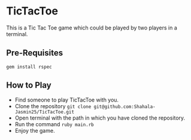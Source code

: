 # TicTacToe
This is a Tic Tac Toe game which could be played by two players in a terminal.
## Pre-Requisites
```gem install rspec```
## How to Play
* Find someone to play TicTacToe with you.
* Clone the repository ```git clone git@github.com:Shahala-Jasmin25/TicTacToe.git```
* Open terminal with the path in which you have cloned the repository.
* Run the command ```ruby main.rb```
* Enjoy the game.
